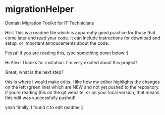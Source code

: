 # migrationHelper
Domain Migration Toolkit for IT Technicians


Hiiiii This is a readme file which is apparently good practice for those that come later and read your code. it can include instructions for download and setup, or important annoucements about the code.


Feyza! if you are reading this, type something down below :)

Hi Alex! Thanks for invitation. I'm very excited about this project!

Great, what is the next step?

this is where i would make edits. i like how my editor highlights the changes on the left (green line) which are NEW and not yet pushed to the repository. if youre reading this on the git website, or on your local version, that means this edit was successfully pushed! 

yeah finally, I found it to edit readme :)
